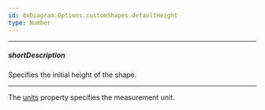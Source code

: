 ```yaml
---
id: dxDiagram.Options.customShapes.defaultHeight
type: Number
---
```

---
##### shortDescription
Specifies the initial height of the shape.

---
The [units](/api-reference/10%20UI%20Widgets/dxDiagram/1%20Configuration/units.md '/Documentation/ApiReference/UI_Components/dxDiagram/Configuration/#units') property specifies the measurement unit.